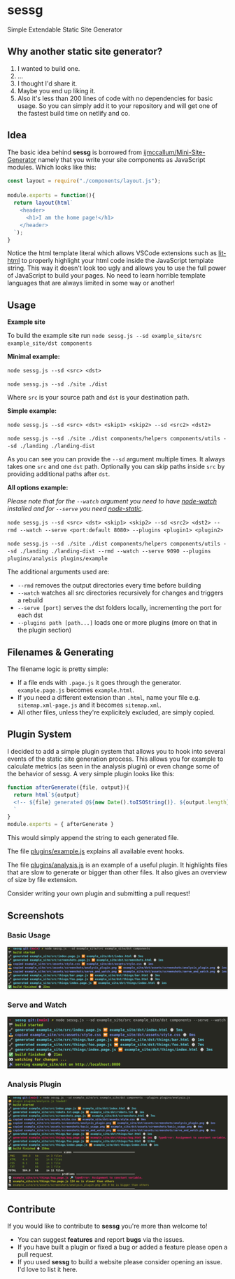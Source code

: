 # sessg

Simple Extendable Static Site Generator

## Why another static site generator?

1. I wanted to build one.
2. ...
3. I thought I'd share it.
4. Maybe you end up liking it.
5. Also it's less than 200 lines of code with no dependencies for basic usage. So you can simply add it to your repository and will get one of the fastest build time on netlify and co.

## Idea

The basic idea behind **sessg** is borrowed from [ijmccallum/Mini-Site-Generator](https://github.com/ijmccallum/Mini-Site-Generator) namely that you write your site components as JavaScript modules. Which looks like this:

```javascript
const layout = require("./components/layout.js");

module.exports = function(){
  return layout(html`
    <header>
      <h1>I am the home page!</h1>
    </header>
  `);
}
```

Notice the html template literal which allows VSCode extensions such as [lit-html](https://marketplace.visualstudio.com/items?itemName=bierner.lit-html) to properly highlight your html code inside the JavaScript template string. This way it doesn't look too ugly and allows you to use the full power of JavaScript to build your pages. No need to learn horrible template languages that are always limited in some way or another!

## Usage

**Example site**

To build the example site run `node sessg.js --sd example_site/src example_site/dst components`

**Minimal example:**

`node sessg.js --sd <src> <dst>`

`node sessg.js --sd ./site ./dist`

Where `src` is your source path and `dst` is your destination path. 

**Simple example:**

`node sessg.js --sd <src> <dst> <skip1> <skip2> --sd <src2> <dst2>`

`node sessg.js --sd ./site ./dist components/helpers components/utils --sd ./landing ./landing-dist`

As you can see you can provide the `--sd` argument multiple times. It always takes one `src` and one `dst` path. Optionally you can skip paths inside `src` by providing additional paths after `dst`.

**All options example:**

*Please note that for the `--watch` argument you need to have [node-watch](https://github.com/yuanchuan/node-watch) installed and for `--serve` you need [node-static](https://github.com/cloudhead/node-static).*

`node sessg.js --sd <src> <dst> <skip1> <skip2> --sd <src2> <dst2> --rmd --watch --serve <port:default 8080> --plugins <plugin1> <plugin2>`

`node sessg.js --sd ./site ./dist components/helpers components/utils --sd ./landing ./landing-dist --rmd --watch --serve 9090 --plugins plugins/analysis plugins/example`

The additional arguments used are:

* `--rmd` removes the output directories every time before building
* `--watch` watches all src directories recursively for changes and triggers a rebuild
* `--serve [port]` serves the dst folders locally, incrementing the port for each dst
* `--plugins path [path...]` loads one or more plugins (more on that in the plugin section)

## Filenames & Generating

The filename logic is pretty simple:

* If a file ends with `.page.js` it goes through the generator. `example.page.js` becomes `example.html`.
* If you need a different extension than `.html`, name your file e.g. `sitemap.xml-page.js` and it becomes `sitemap.xml`.
* All other files, unless they're explicitely excluded, are simply copied.

## Plugin System

I decided to add a simple plugin system that allows you to hook into several events of the static site generation process.
This allows you for example to calculate metrics (as seen in the analysis plugin) or even change some of the behavior of sessg.
A very simple plugin looks like this:

```javascript
function afterGenerate({file, output}){
  return html`${output}
  <!-- ${file} generated @${new Date().toISOString()}. ${output.length} characters -->
  `
}
module.exports = { afterGenerate }
```

This would simply append the string to each generated file.

The file [plugins/example.js](plugins/example.js) explains all available event hooks.

The file [plugins/analysis.js](plugins/analysis.js) is an example of a useful plugin.
It highlights files that are slow to generate or bigger than other files.
It also gives an overview of size by file extension.

Consider writing your own plugin and submitting a pull request!


## Screenshots

### Basic Usage
![basic usage](example_site/src/assets/screenshots/basic_usage.png "basic usage")

### Serve and Watch
![serve and watch](example_site/src/assets/screenshots/serve_and_watch.png "serve and watch")

### Analysis Plugin
![analysis plugin](example_site/src/assets/screenshots/analysis_plugin.png "analysis plugin")

## Contribute

If you would like to contribute to **sessg** you're more than welcome to!

* You can suggest **features** and report **bugs** via the issues.
* If you have built a plugin or fixed a bug or added a feature please open a pull request.
* If you used **sessg** to build a website please consider opening an issue. I'd love to list it here.
